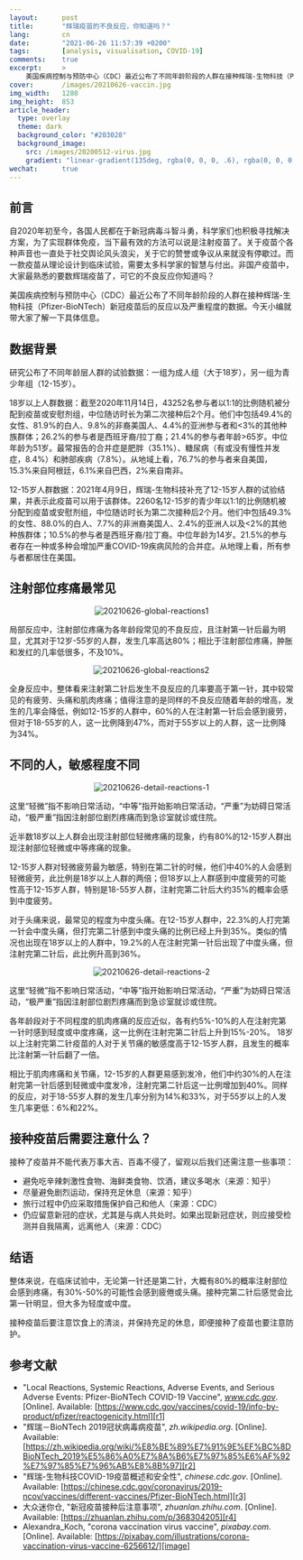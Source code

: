 ```yaml
---
layout:      post
title:       "辉瑞疫苗的不良反应，你知道吗？"
lang:        cn
date:        "2021-06-26 11:57:39 +0200"
tags:        [analysis, visualisation, COVID-19]
comments:    true
excerpt:     >
    美国疾病控制与预防中心（CDC）最近公布了不同年龄阶段的人群在接种辉瑞-生物科技（Pfizer-BioNTech）新冠疫苗后的反应以及严重程度的数据。今天小编就带大家了解一下具体信息。
cover:       /images/20210626-vaccin.jpg
img_width:   1280
img_height:  853
article_header:
  type: overlay
  theme: dark
  background_color: "#203028"
  background_image:
    src: /images/20200512-virus.jpg
    gradient: "linear-gradient(135deg, rgba(0, 0, 0, .6), rgba(0, 0, 0, .4))"
wechat:      true
---
```

## 前言
自2020年初至今，各国人民都在于新冠病毒斗智斗勇，科学家们也积极寻找解决方案，为了实现群体免疫，当下最有效的方法可以说是注射疫苗了。关于疫苗个各种声音也一直处于社交舆论风头浪尖，关于它的赞誉或争议从来就没有停歇过。而一款疫苗从理论设计到临床试验，需要太多科学家的智慧与付出。非国产疫苗中，大家最熟悉的要数辉瑞疫苗了，可它的不良反应你知道吗？

美国疾病控制与预防中心（CDC）最近公布了不同年龄阶段的人群在接种辉瑞-生物科技（Pfizer-BioNTech）新冠疫苗后的反应以及严重程度的数据。今天小编就带大家了解一下具体信息。

## 数据背景
研究公布了不同年龄层人群的试验数据：一组为成人组（大于18岁），另一组为青少年组（12-15岁）。

18岁以上人群数据：截至2020年11月14日，43252名参与者以1:1的比例随机被分配到疫苗或安慰剂组，中位随访时长为第二次接种后2个月。他们中包括49.4%的女性、81.9%的白人、9.8%的非裔美国人、4.4%的亚洲参与者和<3%的其他种族群体；26.2%的参与者是西班牙裔/拉丁裔；21.4%的参与者年龄>65岁。中位年龄为51岁。最常报告的合并症是肥胖（35.1%）、糖尿病（有或没有慢性并发症，8.4%）和肺部疾病（7.8%）。从地域上看，76.7%的参与者来自美国，15.3%来自阿根廷，6.1%来自巴西，2%来自南非。

12-15岁人群数据：2021年4月9日，辉瑞-生物科技补充了12-15岁人群的试验结果，并表示此疫苗可以用于该群体。2260名12-15岁的青少年以1:1的比例随机被分配到疫苗或安慰剂组，中位随访时长为第二次接种后2个月。他们中包括49.3%的女性、88.0%的白人、7.7%的非洲裔美国人、2.4%的亚洲人以及<2%的其他种族群体；10.5%的参与者是西班牙裔/拉丁裔。中位年龄为14岁。21.5%的参与者存在一种或多种会增加严重COVID-19疾病风险的合并症。从地理上看，所有参与者都居住在美国。

## 注射部位疼痛最常见

<p align="center">
  <img alt="20210626-global-reactions1"
  src="{{ site.baseurl }}/images/20210626-global-reactions1.png"/>
</p>

局部反应中，注射部位疼痛为各年龄段常见的不良反应，且注射第一针后最为明显，尤其对于12岁-55岁的人群，发生几率高达80%；相比于注射部位疼痛，肿胀和发红的几率低很多，不及10%。

<p align="center">
  <img alt="20210626-global-reactions2"
  src="{{ site.baseurl }}/images/20210626-global-reactions2.png"/>
</p>

全身反应中，整体看来注射第二针后发生不良反应的几率要高于第一针，其中较常见的有疲劳、头痛和肌肉疼痛；值得注意的是同样的不良反应随着年龄的增高，发生的几率会降低，例如12-15岁的人群中，60%的人在注射第一针后会感到疲劳，但对于18-55岁的人，这一比例降到47%，而对于55岁以上的人群，这一比例降为34%。

## 不同的人，敏感程度不同

<p align="center">
  <img alt="20210626-detail-reactions-1"
  src="{{ site.baseurl }}/images/20210626-detail-reactions-1.png"/>
</p>

这里“轻微”指不影响日常活动，“中等”指开始影响日常活动，“严重”为妨碍日常活动，“极严重”指因注射部位剧烈疼痛而到急诊室就诊或住院。

近半数18岁以上人群会出现注射部位轻微疼痛的现象，约有80%的12-15岁人群出现注射部位轻微或中等疼痛的现象。

12-15岁人群对轻微疲劳最为敏感，特别在第二针的时候，他们中40%的人会感到轻微疲劳，此比例是18岁以上人群的两倍；但18岁以上人群感到中度疲劳的可能性高于12-15岁人群，特别是18-55岁人群，注射完第二针后大约35%的概率会感到中度疲劳。

对于头痛来说，最常见的程度为中度头痛。在12-15岁人群中，22.3%的人打完第一针会中度头痛，但打完第二针感到中度头痛的比例已经上升到35%。类似的情况也出现在18岁以上的人群中，19.2%的人在注射完第一针后出现了中度头痛，但注射完第二针后，此比例升高到36%。

<p align="center">
  <img alt="20210626-detail-reactions-2"
  src="{{ site.baseurl }}/images/20210626-detail-reactions-2.png"/>
</p>

这里“轻微”指不影响日常活动，“中等”指开始影响日常活动，“严重”为妨碍日常活动，“极严重”指因注射部位剧烈疼痛而到急诊室就诊或住院。

各年龄段对于不同程度的肌肉疼痛的反应近似，各有约5%-10%的人在注射完第一针时感到轻度或中度疼痛，这一比例在注射完第二针后上升到15%-20%。
18岁以上注射完第二针疫苗的人对于关节痛的敏感度高于12-15岁人群，且发生的概率比注射第一针后翻了一倍。

相比于肌肉疼痛和关节痛，12-15岁的人群更易感到发冷，他们中约30%的人在注射完第一针后感到轻微或中度发冷，注射完第二针后这一比例增加到40%。同样的反应，对于18-55岁人群的发生几率分别为14%和33%，对于55岁以上的人发生几率更低：6%和22%。

## 接种疫苗后需要注意什么？
接种了疫苗并不能代表万事大吉、百毒不侵了，留观以后我们还需注意一些事项：
- 避免吃辛辣刺激性食物、海鲜类食物、饮酒，建议多喝水（来源：知乎）
- 尽量避免剧烈运动，保持充足休息（来源：知乎）
- 旅行过程中仍应采取措施保护自己和他人（来源：CDC）
- 仍应留意新冠的症状，尤其是与病人共处时。如果出现新冠症状，则应接受检测并自我隔离，远离他人（来源：CDC）

## 结语
整体来说，在临床试验中，无论第一针还是第二针，大概有80%的概率注射部位会感到疼痛，有30%-50%的可能性会感到疲倦或头痛。接种完第二针后感觉会比第一针明显，但大多为轻度或中度。

接种疫苗后要注意饮食上的清淡，并保持充足的休息，即便接种了疫苗也要注意防护。


## 参考文献
- "Local Reactions, Systemic Reactions, Adverse Events, and Serious Adverse Events: Pfizer-BioNTech COVID-19 Vaccine", _www.cdc.gov_. [Online]. Available: [https://www.cdc.gov/vaccines/covid-19/info-by-product/pfizer/reactogenicity.html][r1]
- "辉瑞－BioNTech 2019冠状病毒病疫苗", _zh.wikipedia.org_. [Online]. Available: [https://zh.wikipedia.org/wiki/%E8%BE%89%E7%91%9E%EF%BC%8DBioNTech_2019%E5%86%A0%E7%8A%B6%E7%97%85%E6%AF%92%E7%97%85%E7%96%AB%E8%8B%97][r2]
- "辉瑞-生物科技COVID-19疫苗概述和安全性", _chinese.cdc.gov_. [Online]. Available: [https://chinese.cdc.gov/coronavirus/2019-ncov/vaccines/different-vaccines/Pfizer-BioNTech.html][r3]
- 大众迷你仓, "新冠疫苗接种后注意事项", _zhuanlan.zhihu.com_. [Online]. Available: [https://zhuanlan.zhihu.com/p/368304205][r4]
- Alexandra_Koch, "corona vaccination virus vaccine", _pixabay.com_. [Online]. Available: [https://pixabay.com/illustrations/corona-vaccination-virus-vaccine-6256612/][image]

[r1]: https://www.cdc.gov/vaccines/covid-19/info-by-product/pfizer/reactogenicity.html
[r2]: https://zh.wikipedia.org/wiki/%E8%BE%89%E7%91%9E%EF%BC%8DBioNTech_2019%E5%86%A0%E7%8A%B6%E7%97%85%E6%AF%92%E7%97%85%E7%96%AB%E8%8B%97
[r3]: https://chinese.cdc.gov/coronavirus/2019-ncov/vaccines/different-vaccines/Pfizer-BioNTech.html
[r4]: https://zhuanlan.zhihu.com/p/368304205
[image]: https://pixabay.com/illustrations/corona-vaccination-virus-vaccine-6256612/

